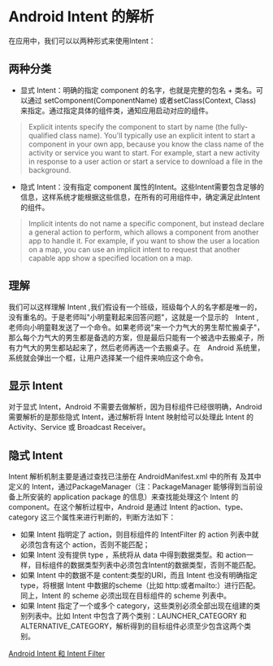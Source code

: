 # Android Intent 的解析

在应用中，我们可以以两种形式来使用Intent：

<!--more-->

## 两种分类

 - 显式 Intent：明确的指定 component 的名字，也就是完整的包名 + 类名。可以通过 setComponent(ComponentName) 或者setClass(Context, Class) 来指定。通过指定具体的组件类，通知应用启动对应的组件。

> Explicit intents specify the component to start by name (the fully-qualified class name). You'll typically use an explicit intent to start a component in your own app, because you know the class name of the activity or service you want to start. For example, start a new activity in response to a user action or start a service to download a file in the background.

 - 隐式 Intent：没有指定 component 属性的Intent。这些Intent需要包含足够的信息，这样系统才能根据这些信息，在所有的可用组件中，确定满足此Intent的组件。

> Implicit intents do not name a specific component, but instead declare a general action to perform, which allows a component from another app to handle it. For example, if you want to show the user a location on a map, you can use an implicit intent to request that another capable app show a specified location on a map.

## 理解
我们可以这样理解 Intent ,我们假设有一个班级，班级每个人的名字都是唯一的，没有重名的。于是老师叫"小明童鞋起来回答问题"，这就是一个显示的　Intent ,老师向小明童鞋发送了一个命令。如果老师说"来一个力气大的男生帮忙搬桌子"，那么每个力气大的男生都是备选的方案，但是最后只能有一个被选中去搬桌子，所有力气大的男生都站起来了，然后老师再选一个去搬桌子。在　Android 系统里，系统就会弹出一个框，让用户选择某一个组件来响应这个命令。


## 显示 Intent
对于显式 Intent，Android 不需要去做解析，因为目标组件已经很明确，Android 需要解析的是那些隐式 Intent，通过解析将 Intent 映射给可以处理此 Intent 的 Activity、Service 或 Broadcast Receiver。

## 隐式 Intent

Intent 解析机制主要是通过查找已注册在 AndroidManifest.xml 中的所有 <intent-filter> 及其中定义的 Intent，通过PackageManager（注：PackageManager 能够得到当前设备上所安装的
application package 的信息）来查找能处理这个 Intent 的 component。在这个解析过程中，Android 是通过 Intent 的action、type、category 这三个属性来进行判断的，判断方法如下：

 - 如果 Intent 指明定了 action，则目标组件的 IntentFilter 的 action 列表中就必须包含有这个 action，否则不能匹配；
 - 如果 Intent 没有提供 type ，系统将从 data 中得到数据类型。和 action一样，目标组件的数据类型列表中必须包含Intent的数据类型，否则不能匹配。
 - 如果 Intent 中的数据不是 content:类型的URI，而且 Intent 也没有明确指定 type，将根据 Intent 中数据的scheme（比如 http:或者mailto:）进行匹配。同上，Intent 的 scheme 必须出现在目标组件的 scheme 列表中。
 - 如果 Intent 指定了一个或多个 category，这些类别必须全部出现在组建的类别列表中。比如 Intent 中包含了两个类别：LAUNCHER\_CATEGORY 和 ALTERNATIVE\_CATEGORY，解析得到的目标组件必须至少包含这两个类别。

[Android Intent 和 Intent Filter](http://blog.binkery.com/android/intent/summary.html)